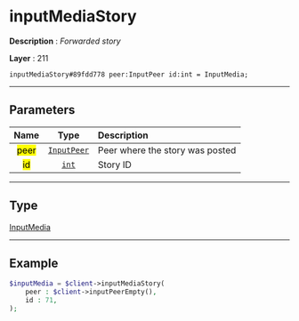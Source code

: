 # inputMediaStory

**Description** : *Forwarded story*

**Layer** : 211

```tl
inputMediaStory#89fdd778 peer:InputPeer id:int = InputMedia;
```

---

## Parameters

| Name | Type | Description |
| :---: | :---: | :--- |
| <mark>peer</mark> | [`InputPeer`](type/InputPeer) | Peer where the story was posted |
| <mark>id</mark> | [`int`](type/int) | Story ID |

---

## Type

[InputMedia](type/InputMedia)

---

## Example

```php
$inputMedia = $client->inputMediaStory(
	peer : $client->inputPeerEmpty(),
	id : 71,
);
```